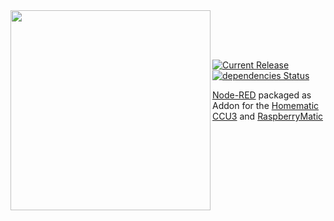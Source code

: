 <img width="320px" src="assets/logo-w-400.png" align="left"/>

<br><br><br>

[![Current Release](https://img.shields.io/github/release/rdmtc/RedMatic.svg?colorB=4cc61e)](https://github.com/rdmtc/RedMatic/releases/latest)
[![dependencies Status](https://david-dm.org/rdmtc/redmatic/status.svg)](https://david-dm.org/rdmtc/redmatic)

[Node-RED](https://nodered.org/about/) packaged as Addon for the
[Homematic CCU3](https://www.eq-3.de/produkte/homematic/zentralen-und-gateways/smart-home-zentrale-ccu3.html) and 
[RaspberryMatic](https://github.com/jens-maus/RaspberryMatic)

<br>

